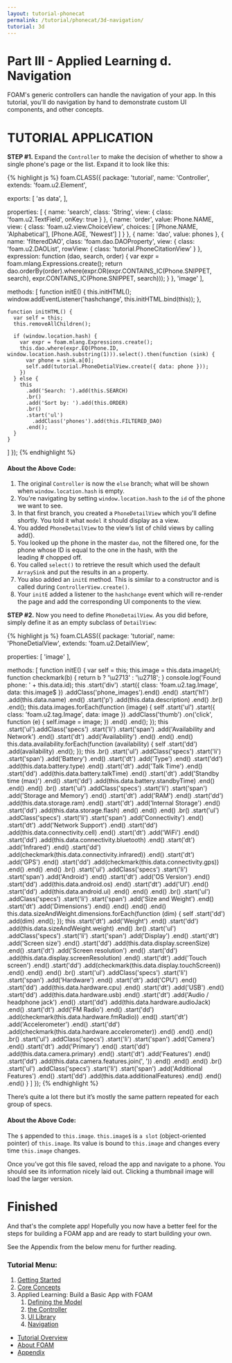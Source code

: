 ```yaml
---
layout: tutorial-phonecat
permalink: /tutorial/phonecat/3d-navigation/
tutorial: 3d
---
```

# **Part III - Applied Learning d. Navigation**

FOAM's generic controllers can handle the navigation of your app. In this tutorial, you'll do navigation by hand to demonstrate
custom UI components, and other concepts.

# **TUTORIAL APPLICATION**

**STEP #1.** Expand the `Controller` to make the decision of whether to show  a single phone's page or the list. Expand it to look like this:

{% highlight js %}
foam.CLASS({
  package: 'tutorial',
  name: 'Controller',
  extends: 'foam.u2.Element',

  exports: [
    'as data',
  ],

  properties: [
    {
      name: 'search',
      class: 'String',
      view: { class: 'foam.u2.TextField', onKey: true }
    },
    {
      name: 'order',
      value: Phone.NAME,
      view: {
        class: 'foam.u2.view.ChoiceView',
        choices: [
          [Phone.NAME, 'Alphabetical'],
          [Phone.AGE, 'Newest']
        ]
      }
    },
    { name: 'dao', value: phones },
    {
      name: 'filteredDAO',
      class: 'foam.dao.DAOProperty',
      view: {
        class: 'foam.u2.DAOList',
        rowView: { class: 'tutorial.PhoneCitationView' }
      },
      expression: function (dao, search, order) {
        var expr = foam.mlang.Expressions.create();
        return dao.orderBy(order).where(expr.OR(expr.CONTAINS_IC(Phone.SNIPPET, search), expr.CONTAINS_IC(Phone.SNIPPET, search)));
      }
    },
    'image'
  ],

  methods: [
    function initE() {
      this.initHTML();
      window.addEventListener('hashchange', this.initHTML.bind(this));
    },

    function initHTML() {
      var self = this;
      this.removeAllChildren();

      if (window.location.hash) {
        var expr = foam.mlang.Expressions.create();
        this.dao.where(expr.EQ(Phone.ID, window.location.hash.substring(1))).select().then(function (sink) {
          var phone = sink.a[0];
          self.add(tutorial.PhoneDetialView.create({ data: phone }));
        })
      } else {
        this
          .add('Search: ').add(this.SEARCH)
          .br()
          .add('Sort by: ').add(this.ORDER)
          .br()
          .start('ul')
            .addClass('phones').add(this.FILTERED_DAO)
          .end();
      }
    }
  ]
});
{% endhighlight %}

#### **About the Above Code:**

1. The original `Controller` is now the `else` branch; what will be shown when `window.location.hash` is empty.
2. You're navigating by setting `window.location.hash` to the `id` of the phone we want to see.
3. In that first branch, you created a `PhoneDetailView` which you'll define shortly. You told it what `model` it should display as a view. 
4. You added `PhoneDetailView` to the view’s list of child views by calling add().
5. You looked up the phone in the master `dao`, not the filtered one, for the phone whose ID is equal to the one in the hash, with the leading # chopped off.
6. You called `select()` to retrieve the result which used the default `ArraySink` and put the results in an `a` property.
7. You also added an `initE` method. This is similar to a constructor and is called during `ControllerView.create()`.
8. Your `initE` added a listener to the `hashchange` event which will re-render the page and add the corresponding UI components to the view.


**STEP #2.** Now you need to define `PhoneDetailView`. As you did before, simply define it as an empty subclass of `DetailView`:

{% highlight js %}
foam.CLASS({
  package: 'tutorial',
  name: 'PhoneDetialView',
  extends: 'foam.u2.DetailView',

  properties: [
    'image'
  ],

  methods: [
    function initE() {
      var self = this;
      this.image = this.data.imageUrl;
      function checkmark(b) { return b ? '\u2713' : '\u2718'; }
      console.log('Found phone: ' + this.data.id);
      this
        .start('div')
          .start({ class: 'foam.u2.tag.Image', data: this.image$ })
            .addClass('phone_images').end()
          .end()
          .start('h1')
            .add(this.data.name)
          .end()
          .start('p')
            .add(this.data.description)
          .end()
          .br()
        .end();
      this.data.images.forEach(function (image) {
        self
          .start('ul')
            .start({ class: 'foam.u2.tag.Image', data: image })
              .addClass('thumb')
              .on('click', function (e) {
                self.image = image;
              })
            .end()
          .end();
      });
      this
        .start('ul').addClass('specs')
          .start('li')
            .start('span')
              .add('Availability and Network')
            .end()
            .start('dt')
              .add('Availability')
            .end()
          .end()
        .end()
      this.data.availability.forEach(function (availability) {
        self
          .start('dd')
            .add(availability)
          .end();
      });
      this
        .br()
        .start('ul')
          .addClass('specs')
          .start('li')
            .start('span')
              .add('Battery')
            .end()
            .start('dt')
              .add('Type')
            .end()
            .start('dd')
              .add(this.data.battery.type)
            .end()
            .start('dt')
              .add('Talk Time')
            .end()
            .start('dd')
              .add(this.data.battery.talkTime)
            .end()
            .start('dt')
              .add('Standby time (max)')
            .end()
              .start('dd')
                .add(this.data.battery.standbyTime)
              .end()
            .end()
        .end()
        .br()
        .start('ul')
          .addClass('specs')
          .start('li')
            .start('span')
              .add('Storage and Memory')
            .end()
            .start('dt')
              .add('RAM')
            .end()
            .start('dd')
              .add(this.data.storage.ram)
            .end()
            .start('dt')
              .add('Internal Storage')
            .end()
            .start('dd')
              .add(this.data.storage.flash)
            .end()
          .end()
        .end()
        .br()
        .start('ul')
          .addClass('specs')
          .start('li')
            .start('span')
              .add('Connectivity')
            .end()
            .start('dt')
              .add('Network Support')
            .end()
            .start('dd')
              .add(this.data.connectivity.cell)
            .end()
            .start('dt')
              .add('WiFi')
            .end()
            .start('dd')
              .add(this.data.connectivity.bluetooth)
            .end()
            .start('dt')
              .add('Infrared')
            .end()
            .start('dd')
              .add(checkmark(this.data.connectivity.infrared))
            .end()
            .start('dt')
              .add('GPS')
            .end()
            .start('dd')
             .add(checkmark(this.data.connectivity.gps))
           .end()
          .end()
        .end()
        .br()
        .start('ul')
          .addClass('specs')
          .start('li')
            .start('span')
              .add('Android')
            .end()
            .start('dt')
              .add('OS Version')
            .end()
            .start('dd')
              .add(this.data.android.os)
            .end()
            .start('dt')
              .add('UI')
            .end()
            .start('dd')
              .add(this.data.android.ui)
            .end()
          .end()
        .end()
        .br()
        .start('ul')
          .addClass('specs')
            .start('li')
              .start('span')
                .add('Size and Weight')
              .end()
              .start('dt')
                .add('Dimensions')
              .end()
            .end()
          .end()
        .end()
      this.data.sizeAndWeight.dimensions.forEach(function (dim) {
        self
          .start('dd')
            .add(dim)
          .end();
      });
      this
        .start('dt')
          .add('Weight')
        .end()
        .start('dd')
          .add(this.data.sizeAndWeight.weight)
        .end()
        .br()
        .start('ul')
          .addClass('specs')
          .start('li')
            .start('span')
              .add('Display')
            .end()
            .start('dt')
             .add('Screen size')
            .end()
            .start('dd')
              .add(this.data.display.screenSize)
            .end()
            .start('dt')
              .add('Screen resolution')
            .end()
            .start('dd')
              .add(this.data.display.screenResolution)
            .end()
            .start('dt')
              .add('Touch screen')
            .end()
           .start('dd')
              .add(checkmark(this.data.display.touchScreen))
            .end()
          .end()
        .end()
        .br()
        .start('ul')
          .addClass('specs')
          .start('li')
            .start('span')
              .add('Hardware')
            .end()
            .start('dt')
              .add('CPU')
            .end()
            .start('dd')
              .add(this.data.hardware.cpu)
           .end()
            .start('dt')
              .add('USB')
            .end()
            .start('dd')
              .add(this.data.hardware.usb)
            .end()
            .start('dt')
              .add('Audio / headphone jack')
            .end()
            .start('dd')
              .add(this.data.hardware.audioJack)
            .end()
            .start('dt')
              .add('FM Radio')
            .end()
           .start('dd')
              .add(checkmark(this.data.hardware.fmRadio))
            .end()
           .start('dt')
              .add('Accelerometer')
           .end()
           .start('dd')
             .add(checkmark(this.data.hardware.accelerometer))
            .end()
          .end()
        .end()
        .br()
        .start('ul')
          .addClass('specs')
          .start('li')
            .start('span')
              .add('Camera')
            .end()
            .start('dt')
              .add('Primary')
            .end()
            .start('dd')
              .add(this.data.camera.primary)
            .end()
            .start('dt')
              .add('Features')
            .end()
            .start('dd')
              .add(this.data.camera.features.join(', '))
            .end()
          .end()
        .end()
        .br()
        .start('ul')
          .addClass('specs')
          .start('li')
            .start('span')
              .add('Additional Features')
            .end()
            .start('dd')
              .add(this.data.additionalFeatures)
            .end()
          .end()
        .end()
    }
  ]
});
{% endhighlight %}

There’s quite a lot there but it’s mostly the same pattern repeated for each group of specs. 

#### **About the Above Code:**

The `$` appended to `this.image`. `this.image$` is `a slot` (object-oriented pointer) of `this.image`. Its value is bound to `this.image` and changes every time `this.image` changes.

Once you’ve got this file saved, reload the app and navigate to a phone.  You should see its information nicely laid out. Clicking a thumbnail image will load the larger version.


# **Finished**

And that's the complete app! Hopefully you now have a better feel for the steps for building a FOAM app and are ready to start building your own.

See the Appendix from the below menu for further reading.


### **Tutorial Menu:**

1. [Getting Started](/tutorial/phonecat/1-gettingstarted/) 
2. [Core Concepts](/tutorial/phonecat/2-concepts/) 
3. Applied Learning: Build a Basic App with FOAM
     1. [Defining the Model](/tutorial/phonecat/3-model/)
     2. [the Controller](/tutorial/phonecat/4-dao/)
     3. [UI Library](/tutorial/phonecat/3c-UI/)
     4. [Navigation](/tutorial/phonecat/3d-navigation/)
* [Tutorial Overview](/Users/lilian/foam/tutorial/phonecat/0-intro.md)
* [About FOAM](https://katemengjunxia.github.io/foam/about/)
* [Appendix](/Users/lilian/foam/tutorial/phonecat/4-appendix.md) 

